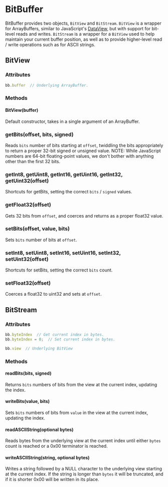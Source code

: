 BitBuffer
==========

BitBuffer provides two objects, `BitView` and `BitStream`. `BitView` is a wrapper for ArrayBuffers, similar to JavaScript's [DataView](https://developer.mozilla.org/en-US/docs/JavaScript/Typed_arrays/DataView), but with support for bit-level reads and writes. `BitStream` is a wrapper for a `BitView` used to help maintain your current buffer position, as well as to provide higher-level read / write operations such as for ASCII strings.


## BitView

### Attributes

```javascript
bb.buffer  // Underlying ArrayBuffer.
```

### Methods

#### BitView(buffer)

Default constructor, takes in a single argument of an ArrayBuffer.

### getBits(offset, bits, signed)

Reads `bits` number of bits starting at `offset`, twiddling the bits appropriately to return a proper 32-bit signed or unsigned value. NOTE: While JavaScript numbers are 64-bit floating-point values, we don't bother with anything other than the first 32 bits.

### getInt8, getUint8, getInt16, getUint16, getInt32, getUint32(offset)

Shortcuts for getBits, setting the correct `bits` / `signed` values.

### getFloat32(offset)

Gets 32 bits from `offset`, and coerces and returns as a proper float32 value.

### setBits(offset, value, bits)

Sets `bits` number of bits at `offset`.

### setInt8, setUint8, setInt16, setUint16, setInt32, setUint32(offset)

Shortcuts for setBits, setting the correct `bits` count.

### setFloat32(offset)

Coerces a float32 to uint32 and sets at `offset`.


## BitStream

### Attributes

```javascript
bb.byteIndex  // Get current index in bytes.
bb.byteIndex = 0;  // Set current index in bytes.
```

```javascript
bb.view  // Underlying BitView
```

### Methods

#### readBits(bits, signed)

Returns `bits` numbers of bits from the view at the current index, updating the index.

#### writeBits(value, bits)

Sets `bits` numbers of bits from `value` in the view at the current index, updating the index.

#### readASCIIString(optional bytes)

Reads bytes from the underlying view at the current index until either `bytes` count is reached or a 0x00 terminator is reached.

#### writeASCIIString(string, optional bytes)

Writes a string followed by a NULL character to the underlying view starting at the current index. If the string is longer than `bytes` it will be truncated, and if it is shorter 0x00 will be written in its place.